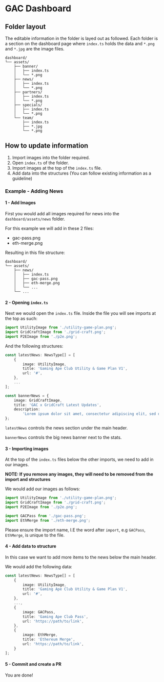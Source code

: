# GAC Dashboard

## Folder layout

The editable information in the folder is layed out as followed.
Each folder is a section on the dashboard page where `index.ts` holds the data and `*.png` and `*.jpg` are the image files.

```
dashboard/
└── assets/
    ├── banner/
    │   ├── index.ts
    │   └── *.png
    ├── news/
    │   ├── index.ts
    │   └── *.png
    ├── partners/
    │   ├── index.ts
    │   └── *.png
    ├── specials/
    │   ├── index.ts
    │   └── *.png
    └── team/
        ├── index.ts
        ├── *.jpg
        └── *.png
```

## How to update information

1. Import images into the folder required.
2. Open `index.ts` of the folder.
3. Import images at the top of the `index.ts` file.
4. Add data into the structures (You can follow existing information as a guideline)

### Example - Adding News

#### 1 - Add Images

First you would add all images required for news into the `dashboard/assets/news` folder.

For this example we will add in these 2 files:

-   gac-pass.png
-   eth-merge.png

Resulting in this file structure:

```
dashboard/
└── assets/
    ├── news/
    │   ├── index.ts
    │   ├── gac-pass.png
    │   ├── eth-merge.png
    │   └── ...
    └── ...
```

#### 2 - Opening `index.ts`

Next we would open the `index.ts` file. Inside the file you will see imports at the top as such:

```js
import UtilityImage from './utility-game-plan.png';
import GridCraftImage from './grid-craft.png';
import P2EImage from './p2e.png';
```

And the following structures:

```ts
const latestNews: NewsType[] = [
    {
        image: UtilityImage,
        title: 'Gaming Ape Club Utility & Game Plan V1',
        url: '#',
    },
    ...
];

const bannerNews = {
    image: GridCraftImage,
    title: 'GAC x GridCraft Latest Updates',
    description:
        'Lorem ipsum dolor sit amet, consectetur adipiscing elit, sed do eiusmod tempor incididunt ut labore et dolore magna aliqua. Ut enim ad minim veniam, quis nostrud exercitation ullamco laboris nisi ut aliquip ex ea commodo consequat. Duis aute irure dolor in reprehenderit in voluptate velit esse cillum dolore eu fugiat nulla pariatur. Excepteur sint occaecat cupidatat non proident, sunt in culpa qui officia deserunt mollit anim id est laborum.',
};
```

`latestNews` controls the news section under the main header.

`bannerNews` controls the big news banner next to the stats.

#### 3 - Importing images

At the top of the `index.ts` files below the other imports, we need to add in our images.

**NOTE: If you remove any images, they will need to be removed from the import and structures**

We would add our images as follows:

```ts
import UtilityImage from './utility-game-plan.png';
import GridCraftImage from './grid-craft.png';
import P2EImage from './p2e.png';

import GACPass from './gac-pass.png';
import EthMerge from './eth-merge.png';
```

Please ensure the import name, I.E the word after `import`, e.g `GACPass`, `EthMerge`, is unique to the file.

#### 4 - Add data to structure

In this case we want to add more items to the news below the main header.

We would add the following data:

```ts
const latestNews: NewsType[] = [
    {
        image: UtilityImage,
        title: 'Gaming Ape Club Utility & Game Plan V1',
        url: '#',
    },
    ...,
    {
        image: GACPass,
        title: 'Gaming Ape Club Pass',
        url: 'https://path/to/link',
    },
    {
        image: EthMerge,
        title: 'Ethereum Merge',
        url: 'https://path/to/link',
    }
];
```

#### 5 - Commit and create a PR

You are done!
